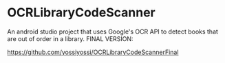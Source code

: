 # OCRLibraryCodeScanner
An android studio project that uses Google's OCR API to detect books that are out of order in a library.
FINAL VERSION:

https://github.com/yossiyossi/OCRLibraryCodeScannerFinal
